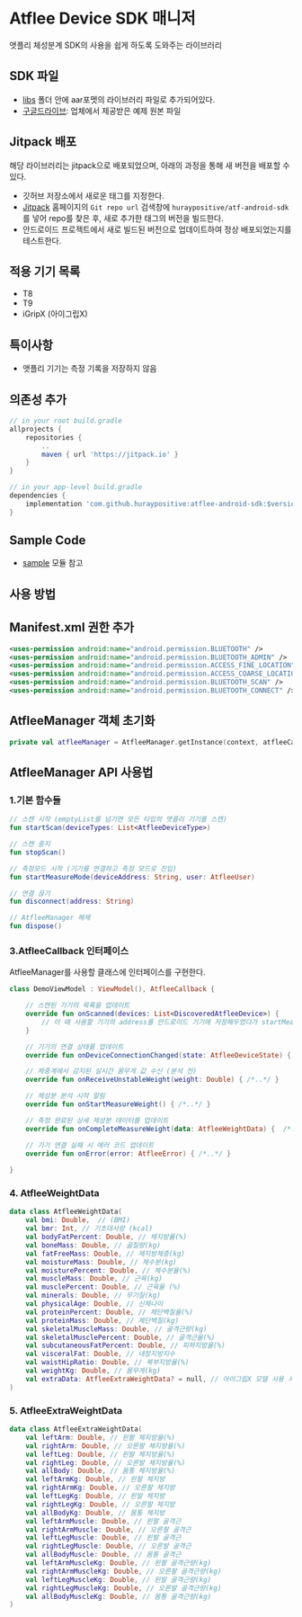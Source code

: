 # Atflee Device SDK 매니저
앳플리 체성분계 SDK의 사용을 쉽게 하도록 도와주는 라이브러리

## SDK 파일
- [libs](/atfleesdk/libs) 폴더 안에 aar포멧의 라이브러리 파일로 추가되어있다.
- [구글드라이브](https://drive.google.com/drive/folders/1ytOjlsaynPEWYcKVjd5gXmwRJltnL3yd?usp=sharing_eil_m&ts=63e33b0f): 업체에서 제공받은 예제 원본 파일

## Jitpack 배포
해당 라이브러리는 jitpack으로 배포되었으며, 아래의 과정을 통해 새 버전을 배포할 수 있다.
- 깃허브 저장소에서 새로운 태그를 지정한다.
- [Jitpack](https://jitpack.io/) 홈페이지의 `Git repo url` 검색창에 `huraypositive/atf-android-sdk`를 넣어 repo를 찾은 후, 새로 추가한 태그의 버전을 빌드한다.
- 안드로이드 프로젝트에서 새로 빌드된 버전으로 업데이트하여 정상 배포되었는지를 테스트한다.

## 적용 기기 목록
- T8
- T9
- iGripX (아이그립X)

## 특이사항
- 앳플리 기기는 측정 기록을 저장하지 않음

## 의존성 추가
```gradle
// in your root build.gradle
allprojects {
    repositories {
        ..
        maven { url 'https://jitpack.io' }
    }
}

// in your app-level build.gradle
dependencies {
    implementation 'com.github.huraypositive:atflee-android-sdk:$version'
}
```

## Sample Code
- [sample](/sample) 모듈 참고

## 사용 방법

## Manifest.xml 권한 추가
```xml
<uses-permission android:name="android.permission.BLUETOOTH" />
<uses-permission android:name="android.permission.BLUETOOTH_ADMIN" />
<uses-permission android:name="android.permission.ACCESS_FINE_LOCATION" />
<uses-permission android:name="android.permission.ACCESS_COARSE_LOCATION" />
<uses-permission android:name="android.permission.BLUETOOTH_SCAN" />
<uses-permission android:name="android.permission.BLUETOOTH_CONNECT" />
```

## AtfleeManager 객체 초기화
```kotlin
private val atfleeManager = AtfleeManager.getInstance(context, atfleeCallback)
```

## AtfleeManager API 사용법
### 1.기본 함수들
```kotlin
// 스캔 시작 (emptyList를 넘기면 모든 타입의 앳플리 기기를 스캔)
fun startScan(deviceTypes: List<AtfleeDeviceType>)

// 스캔 중지
fun stopScan()

// 측정모드 시작 (기기를 연결하고 측정 모드로 진입)
fun startMeasureMode(deviceAddress: String, user: AtfleeUser)

// 연결 끊기
fun disconnect(address: String)

// AtfleeManager 해제
fun dispose()
```

### 3.AtfleeCallback 인터페이스
AtfleeManager를 사용할 클래스에 인터페이스를 구현한다.
```kotlin
class DemoViewModel : ViewModel(), AtfleeCallback {

    // 스캔된 기기의 목록을 업데이트
    override fun onScanned(devices: List<DiscoveredAtfleeDevice>) {
        // 이 때 사용할 기기의 address를 안드로이드 기기에 저장해두었다가 startMeasure() 호출 시 사용하길 권장함 
    }

    // 기기의 연결 상태를 업데이트
    override fun onDeviceConnectionChanged(state: AtfleeDeviceState) { /*..*/ }

    // 체중계에서 감지된 실시간 몸무게 값 수신 (분석 전)
    override fun onReceiveUnstableWeight(weight: Double) { /*..*/ }

    // 체성분 분석 시작 알림
    override fun onStartMeasureWeight() { /*..*/ }

    // 측정 완료된 상세 체성분 데이터를 업데이트
    override fun onCompleteMeasureWeight(data: AtfleeWeightData) {  /*..*/ }

    // 기기 연결 실패 시 에러 코드 업데이트
    override fun onError(error: AtfleeError) { /*..*/ }
    
}
```

### 4. AtfleeWeightData
```kotlin
data class AtfleeWeightData(
    val bmi: Double,  // (BMI)
    val bmr: Int, // 기초대사량 (kcal)
    val bodyFatPercent: Double, // 체지방률(%)
    val boneMass: Double, // 골질량(kg)
    val fatFreeMass: Double, // 제지방체중(kg)
    val moistureMass: Double, // 체수분(kg)
    val moisturePercent: Double, // 체수분율(%)
    val muscleMass: Double, // 근육(kg)
    val musclePercent: Double, // 근육율 (%)
    val minerals: Double, // 무기질(kg)
    val physicalAge: Double, // 신체나이
    val proteinPercent: Double, // 체단백질율(%)
    val proteinMass: Double, // 체단백질(kg)
    val skeletalMuscleMass: Double, // 골격근량(kg)
    val skeletalMusclePercent: Double, // 골격근율(%)
    val subcutaneousFatPercent: Double, // 피하지방율(%)
    val visceralFat: Double, // 내장지방지수
    val waistHipRatio: Double, // 복부지방율(%)
    val weightKg: Double, // 몸무게(kg)
    val extraData: AtfleeExtraWeightData? = null, // 아이그립X 모델 사용 시 들어오는 추가 데이터
)
```

### 5. AtfleeExtraWeightData
```kotlin
data class AtfleeExtraWeightData(
    val leftArm: Double, // 왼팔 체지방율(%) 
    val rightArm: Double, // 오른팔 체지방율(%) 
    val leftLeg: Double, // 왼발 체지방율(%) 
    val rightLeg: Double, // 오른발 체지방율(%) 
    val allBody: Double, // 몸통 체지방율(%) 
    val leftArmKg: Double, // 왼팔 체지방
    val rightArmKg: Double, // 오른팔 체지방
    val leftLegKg: Double, // 왼발 체지방
    val rightLegKg: Double, // 오른발 체지방
    val allBodyKg: Double, // 몸통 체지방
    val leftArmMuscle: Double, // 왼팔 골격근
    val rightArmMuscle: Double, // 오른팔 골격근
    val leftLegMuscle: Double, // 왼발 골격근
    val rightLegMuscle: Double, // 오른발 골격근
    val allBodyMuscle: Double, // 몸통 골격근
    val leftArmMuscleKg: Double, // 왼팔 골격근량(kg) 
    val rightArmMuscleKg: Double, // 오른팔 골격근량(kg) 
    val leftLegMuscleKg: Double, // 왼발 골격근량(kg) 
    val rightLegMuscleKg: Double, // 오른발 골격근량(kg) 
    val allBodyMuscleKg: Double, // 몸통 골격근량(kg) 
)
```
